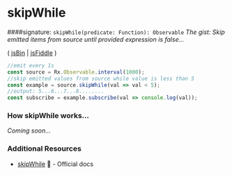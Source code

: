 # skipWhile
####signature: `skipWhile(predicate: Function): Observable`
*The gist: Skip emitted items from source until provided expression is false...*

( [jsBin](http://jsbin.com/bemikuleya/edit?js,console) | [jsFiddle](https://jsfiddle.net/btroncone/3ymfxb09/) )

```js
//emit every 1s
const source = Rx.Observable.interval(1000);
//skip emitted values from source while value is less than 5
const example = source.skipWhile(val => val < 5);
//output: 5...6...7...8........
const subscribe = example.subscribe(val => console.log(val));
```

### How skipWhile works...
*Coming soon...*


### Additional Resources
* [skipWhile](http://reactivex.io/rxjs/class/es6/Observable.js~Observable.html#instance-method-skipWhile) :newspaper: - Official docs